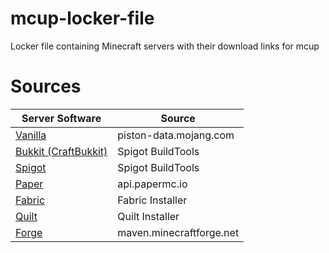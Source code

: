 # mcup-locker-file
Locker file containing Minecraft servers with their download links for mcup

# Sources
| Server Software                                            | Source                   |
|------------------------------------------------------------|--------------------------|
| [Vanilla](https://www.minecraft.net/en-us/download/server) | piston-data.mojang.com   |
| [Bukkit (CraftBukkit)](https://dev.bukkit.org/)            | Spigot BuildTools        |
| [Spigot](https://www.spigotmc.org)                         | Spigot BuildTools        |
| [Paper](https://papermc.io/)                               | api.papermc.io           |
| [Fabric](https://fabricmc.net/)                            | Fabric Installer         |
| [Quilt](https://quiltmc.org)                               | Quilt Installer          |
| [Forge](https://minecraftforge.net)                        | maven.minecraftforge.net |
